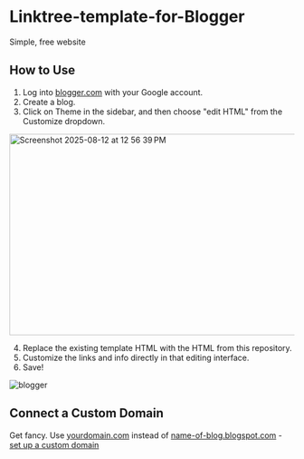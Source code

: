 # Linktree-template-for-Blogger
Simple, free website
## How to Use
1. Log into [blogger.com](https://blogger.com) with your Google account.
2. Create a blog.
3. Click on Theme in the sidebar, and then choose "edit HTML" from the Customize dropdown.
<img width="565" height="355" alt="Screenshot 2025-08-12 at 12 56 39 PM" src="https://github.com/user-attachments/assets/d6187738-1f85-4628-ab3d-648e1311e835" />

4. Replace the existing template HTML with the HTML from this repository.
5. Customize the links and info directly in that editing interface.
6. Save!

![blogger](https://github.com/user-attachments/assets/0378ae1c-3b73-4dc7-8a6d-85d574945361)

## Connect a Custom Domain
Get fancy. Use [yourdomain.com](#) instead of [name-of-blog.blogspot.com](#) - [set up a custom domain](https://support.google.com/blogger/answer/1233387?visit_id=638278678508250937-2974163617&p=customdomain&hl=en&rd=2)
